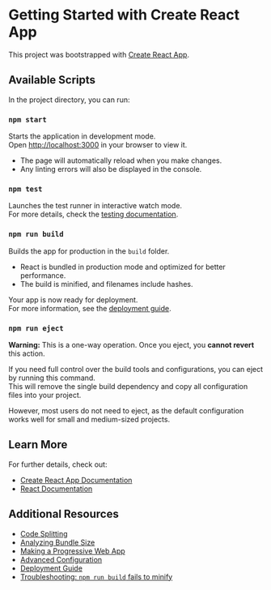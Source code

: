# Getting Started with Create React App

This project was bootstrapped with [Create React App](https://github.com/facebook/create-react-app).

## Available Scripts

In the project directory, you can run:

### `npm start`

Starts the application in development mode.  
Open [http://localhost:3000](http://localhost:3000) in your browser to view it.

- The page will automatically reload when you make changes.  
- Any linting errors will also be displayed in the console.

### `npm test`

Launches the test runner in interactive watch mode.  
For more details, check the [testing documentation](https://facebook.github.io/create-react-app/docs/running-tests).

### `npm run build`

Builds the app for production in the `build` folder.  

- React is bundled in production mode and optimized for better performance.  
- The build is minified, and filenames include hashes.  

Your app is now ready for deployment.  
For more information, see the [deployment guide](https://facebook.github.io/create-react-app/docs/deployment).

### `npm run eject`

**Warning:** This is a one-way operation. Once you eject, you **cannot revert** this action.  

If you need full control over the build tools and configurations, you can eject by running this command.  
This will remove the single build dependency and copy all configuration files into your project.  

However, most users do not need to eject, as the default configuration works well for small and medium-sized projects.

## Learn More

For further details, check out:  

- [Create React App Documentation](https://facebook.github.io/create-react-app/docs/getting-started)  
- [React Documentation](https://reactjs.org/)  

## Additional Resources

- [Code Splitting](https://facebook.github.io/create-react-app/docs/code-splitting)  
- [Analyzing Bundle Size](https://facebook.github.io/create-react-app/docs/analyzing-the-bundle-size)  
- [Making a Progressive Web App](https://facebook.github.io/create-react-app/docs/making-a-progressive-web-app)  
- [Advanced Configuration](https://facebook.github.io/create-react-app/docs/advanced-configuration)  
- [Deployment Guide](https://facebook.github.io/create-react-app/docs/deployment)  
- [Troubleshooting: `npm run build` fails to minify](https://facebook.github.io/create-react-app/docs/troubleshooting#npm-run-build-fails-to-minify)  
